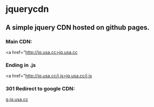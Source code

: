 # jquerycdn
## A simple jquery CDN hosted on github pages.
### Main CDN:


<a href="http://jq.usa.cc>jq.usa.cc</a>


### Ending in .js


<a href="http://jq.usa.cc/j.js>jq.usa.cc/j.js</a>


### 301 Redirect to google CDN:


<a href="http://g.jq.usa.cc">g.jq.usa.cc</a>

